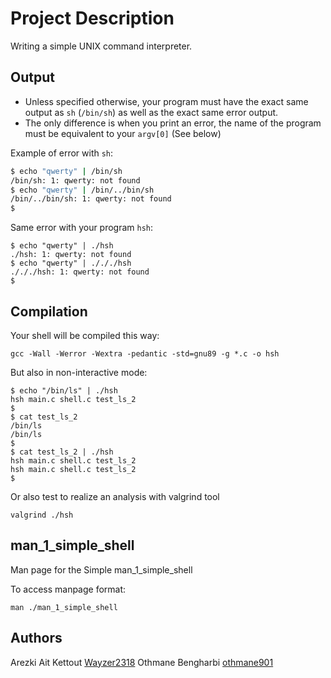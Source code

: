 # Project Description
Writing a simple UNIX command interpreter.

## Output
* Unless specified otherwise, your program must have the exact same output as `sh` (`/bin/sh`) as well as the exact same error output.
* The only difference is when you print an error, the name of the program must be equivalent to your `argv[0]` (See below)

Example of error with `sh`:
```sh
$ echo "qwerty" | /bin/sh
/bin/sh: 1: qwerty: not found
$ echo "qwerty" | /bin/../bin/sh
/bin/../bin/sh: 1: qwerty: not found
$
```

Same error with your program `hsh`:
```hsh
$ echo "qwerty" | ./hsh
./hsh: 1: qwerty: not found
$ echo "qwerty" | ./././hsh
./././hsh: 1: qwerty: not found
$
```
## Compilation
Your shell will be compiled this way:
```hsh
gcc -Wall -Werror -Wextra -pedantic -std=gnu89 -g *.c -o hsh
```
But also in non-interactive mode:
```hsh
$ echo "/bin/ls" | ./hsh
hsh main.c shell.c test_ls_2
$
$ cat test_ls_2
/bin/ls
/bin/ls
$
$ cat test_ls_2 | ./hsh
hsh main.c shell.c test_ls_2
hsh main.c shell.c test_ls_2
$
```

Or also test to realize an analysis with valgrind tool
```
valgrind ./hsh
```

## man_1_simple_shell

Man page for the Simple man_1_simple_shell

To access manpage format:
```
man ./man_1_simple_shell
```

## Authors
Arezki Ait Kettout [Wayzer2318](https://github.com/Wayzer2318)
Othmane Bengharbi [othmane901](https://github.com/othmane901)
